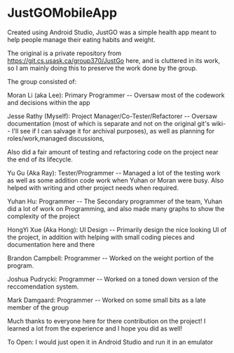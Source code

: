 # JustGOMobileApp
Created using Android Studio, JustGO was a simple health app meant to help people manage their eating habits and weight.

The original is a private repository from https://git.cs.usask.ca/group370/JustGo here, and is cluttered in its work, so I am mainly doing this to preserve the work done by the group.

The group consisted of:

Moran Li (aka Lee): Primary Programmer -- Oversaw most of the codework and decisions within the app

Jesse Rathy (Myself): Project Manager/Co-Tester/Refactorer -- Oversaw documentation (most of which is separate and not on the original git's wiki-- I'll see if I can salvage it for archival purposes), as well as planning for roles/work,managed discussions,

Also did a fair amount of testing and refactoring code on the project near the end of its lifecycle.

Yu Gu (Aka Ray): Tester/Programmer -- Managed a lot of the testing work as well as some addition code work when Yuhan or Moran were busy. Also helped with writing and other project needs when required.

Yuhan Hu: Programmer -- The Secondary programmer of the team, Yuhan did a lot of work on Programming, and also made many graphs to show the complexity of the project

HongYi Xue (Aka Hong): UI Design -- Primarily design the nice looking UI of the project, in addition with helping with small coding pieces and documentation here and there

Brandon Campbell: Programmer -- Worked on the weight portion of the program.

Joshua Pudrycki: Programmer -- Worked on a toned down version of the reccomendation system.

Mark Damgaard: Programmer -- Worked on some small bits as a late member of the group

Much thanks to everyone here for there contribution on the project! I learned a lot from the experience and I hope you did as well!

To Open: I would just open it in Android Studio and run it in an emulator
